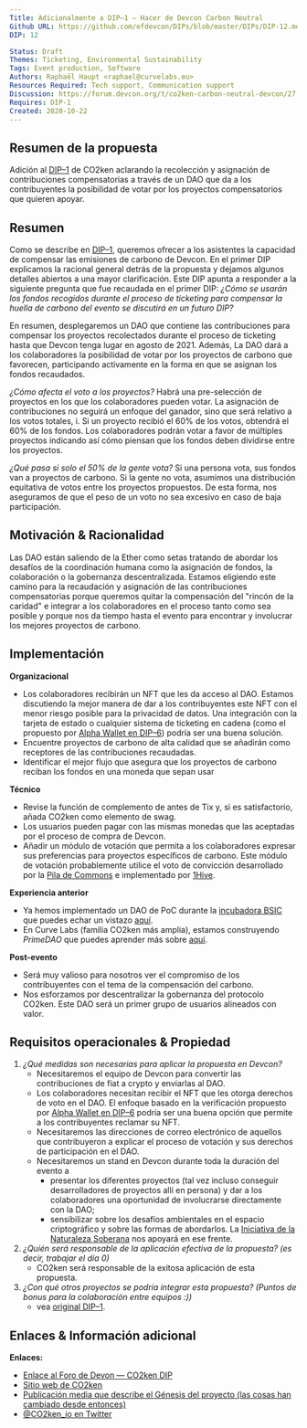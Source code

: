 ```yaml
---
Title: Adicionalmente a DIP–1 — Hacer de Devcon Carbon Neutral
Github URL: https://github.com/efdevcon/DIPs/blob/master/DIPs/DIP-12.md
DIP: 12

Status: Draft
Themes: Ticketing, Environmental Sustainability
Tags: Event production, Software
Authors: Raphaël Haupt <raphael@curvelabs.eu>
Resources Required: Tech support, Communication support
Discussion: https://forum.devcon.org/t/co2ken-carbon-neutral-devcon/27
Requires: DIP-1
Created: 2020-10-22
---
```


## Resumen de la propuesta

Adición al [DIP–1](https://github.com/efdevcon/DIPs/blob/master/DIPs/DIP-1.md) de CO2ken aclarando la recolección y asignación de contribuciones compensatorias a través de un DAO que da a los contribuyentes la posibilidad de votar por los proyectos compensatorios que quieren apoyar.

## Resumen

Como se describe en [DIP–1](https://github.com/efdevcon/DIPs/blob/master/DIPs/DIP-1.md), queremos ofrecer a los asistentes la capacidad de compensar las emisiones de carbono de Devcon. En el primer DIP explicamos la racional general detrás de la propuesta y dejamos algunos detalles abiertos a una mayor clarificación. Este DIP apunta a responder a la siguiente pregunta que fue recaudada en el primer DIP: _¿Cómo se usarán los fondos recogidos durante el proceso de ticketing para compensar la huella de carbono del evento se discutirá en un futuro DIP?_

En resumen, desplegaremos un DAO que contiene las contribuciones para compensar los proyectos recolectados durante el proceso de ticketing hasta que Devcon tenga lugar en agosto de 2021. Además, La DAO dará a los colaboradores la posibilidad de votar por los proyectos de carbono que favorecen, participando activamente en la forma en que se asignan los fondos recaudados.

_¿Cómo afecta el voto a los proyectos?_ Habrá una pre-selección de proyectos en los que los colaboradores pueden votar. La asignación de contribuciones no seguirá un enfoque del ganador, sino que será relativo a los votos totales, i. Si un proyecto recibió el 60% de los votos, obtendrá el 60% de los fondos. Los colaboradores podrán votar a favor de múltiples proyectos indicando así cómo piensan que los fondos deben dividirse entre los proyectos.

_¿Qué pasa si solo el 50% de la gente vota?_ Si una persona vota, sus fondos van a proyectos de carbono. Si la gente no vota, asumimos una distribución equitativa de votos entre los proyectos propuestos. De esta forma, nos aseguramos de que el peso de un voto no sea excesivo en caso de baja participación.

## Motivación & Racionalidad

Las DAO están saliendo de la Ether como setas tratando de abordar los desafíos de la coordinación humana como la asignación de fondos, la colaboración o la gobernanza descentralizada. Estamos eligiendo este camino para la recaudación y asignación de las contribuciones compensatorias porque queremos quitar la compensación del "rincón de la caridad" e integrar a los colaboradores en el proceso tanto como sea posible y porque nos da tiempo hasta el evento para encontrar y involucrar los mejores proyectos de carbono.

## Implementación

**Organizacional**

- Los colaboradores recibirán un NFT que les da acceso al DAO. Estamos discutiendo la mejor manera de dar a los contribuyentes este NFT con el menor riesgo posible para la privacidad de datos. Una integración con la tarjeta de estado [](https://github.com/efdevcon/DIPs/blob/master/DIPs/DIP-5.md) o cualquier sistema de ticketing en cadena (como el propuesto por [Alpha Wallet en DIP–6](https://github.com/efdevcon/DIPs/blob/master/DIPs/DIP-6.md)) podría ser una buena solución.
- Encuentre proyectos de carbono de alta calidad que se añadirán como receptores de las contribuciones recaudadas.
- Identificar el mejor flujo que asegura que los proyectos de carbono reciban los fondos en una moneda que sepan usar

**Técnico**

- Revise la función de complemento de antes de Tix y, si es satisfactorio, añada CO2ken como elemento de swag.
- Los usuarios pueden pagar con las mismas monedas que las aceptadas por el proceso de compra de Devcon.
- Añadir un módulo de votación que permita a los colaboradores expresar sus preferencias para proyectos específicos de carbono. Este módulo de votación probablemente utilice el voto de convicción desarrollado por la [Pila de Commons](https://commonsstack.org/) e implementado por [1Hive](https://1hive.org/#/).

**Experiencia anterior**

- Ya hemos implementado un DAO de PoC durante la [incubadora BSIC](https://blockchainforsocialimpact.com/incubator-winners-2020/) que puedes echar un vistazo [aquí](http://dao.co2ken.io/).
- En Curve Labs (familia CO2ken más amplia), estamos construyendo _PrimeDAO_ que puedes aprender más sobre [aquí](https://liquiddao.eth.link/#/).

**Post-evento**

- Será muy valioso para nosotros ver el compromiso de los contribuyentes con el tema de la compensación del carbono.
- Nos esforzamos por descentralizar la gobernanza del protocolo CO2ken. Este DAO será un primer grupo de usuarios alineados con valor.

## Requisitos operacionales & Propiedad

1. _¿Qué medidas son necesarias para aplicar la propuesta en Devcon?_
   - Necesitaremos el equipo de Devcon para convertir las contribuciones de fiat a crypto y enviarlas al DAO.
   - Los colaboradores necesitan recibir el NFT que les otorga derechos de voto en el DAO. El enfoque basado en la verificación propuesto por [Alpha Wallet en DIP–6](https://github.com/efdevcon/DIPs/blob/master/DIPs/DIP-6.md) podría ser una buena opción que permite a los contribuyentes reclamar su NFT.
   - Necesitaremos las direcciones de correo electrónico de aquellos que contribuyeron a explicar el proceso de votación y sus derechos de participación en el DAO.
   - Necesitaremos un stand en Devcon durante toda la duración del evento a
     - presentar los diferentes proyectos (tal vez incluso conseguir desarrolladores de proyectos allí en persona) y dar a los colaboradores una oportunidad de involucrarse directamente con la DAO;
     - sensibilizar sobre los desafíos ambientales en el espacio criptográfico y sobre las formas de abordarlos. La [Iniciativa de la Naturaleza Soberana](http://sovereignnature.com/) nos apoyará en ese frente.
2. _¿Quién será responsable de la aplicación efectiva de la propuesta? (es decir, trabajar el día 0)_
   - CO2ken será responsable de la exitosa aplicación de esta propuesta.
3. _¿Con qué otros proyectos se podría integrar esta propuesta? (Puntos de bonus para la colaboración entre equipos :))_
   - vea [original DIP–1](https://github.com/efdevcon/DIPs/blob/master/DIPs/DIP-1.md).

## Enlaces & Información adicional

**Enlaces:**

- [Enlace al Foro de Devon — CO2ken DIP](https://forum.devcon.org/t/co2ken-carbon-neutral-devcon/27)
- [Sitio web de CO2ken](https://www.co2ken.io/)
- [Publicación media que describe el Génesis del proyecto (las cosas han cambiado desde entonces)](https://medium.com/curve-labs/co2ken-genesis-74d7a1387ea1)
- [@CO2ken_io en Twitter](https://twitter.com/CO2ken_io)
